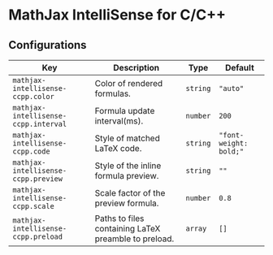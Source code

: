# MathJax IntelliSense for C/C++

## Configurations

<!-- configs -->

| Key                                  | Description                                          | Type     | Default                |
| ------------------------------------ | ---------------------------------------------------- | -------- | ---------------------- |
| `mathjax-intellisense-ccpp.color`    | Color of rendered formulas.                          | `string` | `"auto"`               |
| `mathjax-intellisense-ccpp.interval` | Formula update interval(ms).                         | `number` | `200`                  |
| `mathjax-intellisense-ccpp.code`     | Style of matched LaTeX code.                         | `string` | `"font-weight: bold;"` |
| `mathjax-intellisense-ccpp.preview`  | Style of the inline formula preview.                 | `string` | `""`                   |
| `mathjax-intellisense-ccpp.scale`    | Scale factor of the preview formula.                 | `number` | `0.8`                  |
| `mathjax-intellisense-ccpp.preload`  | Paths to files containing LaTeX preamble to preload. | `array`  | `[]`                   |

<!-- configs -->
